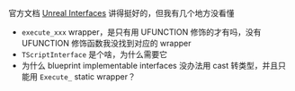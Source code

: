 官方文档 [Unreal Interfaces](https://dev.epicgames.com/documentation/en-us/unreal-engine/interfaces-in-unreal-engine) 讲得挺好的，但我有几个地方没看懂
* `execute_xxx` wrapper，是只有用 UFUNCTION 修饰的才有吗，没有 UFUNCTION 修饰函数我没找到对应的 wrapper
* `TScriptInterface` 是个啥，为什么需要它
* 为什么 blueprint implementable interfaces 没办法用 cast 转类型，并且只能用 `Execute_` static wrapper？